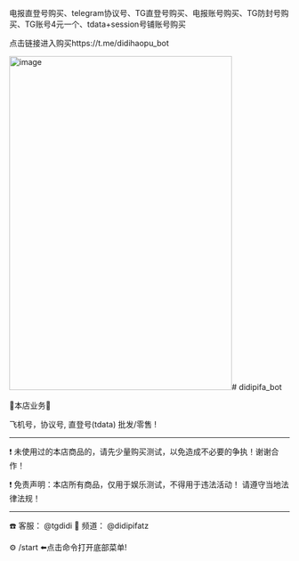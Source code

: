 
电报直登号购买、telegram协议号、TG直登号购买、电报账号购买、TG防封号购买、TG账号4元一个、tdata+session号铺账号购买

点击链接进入购买https://t.me/didihaopu_bot

<img width="400" height="600" alt="image" src="https://github.com/user-attachments/assets/decba9c9-da78-4c48-bfef-2e280e54a2e9" /># didipifa_bot

💎本店业务💎

飞机号，协议号,  直登号(tdata) 批发/零售 !
_____________________________________

❗️ 未使用过的本店商品的，请先少量购买测试，以免造成不必要的争执！谢谢合作！

❗️ 免责声明：本店所有商品，仅用于娱乐测试，不得用于违法活动！ 请遵守当地法律法规！

_____________________________________
☎️ 客服： @tgdidi
🏦 频道： @didipifatz

⚙️ /start   ⬅️点击命令打开底部菜单!

